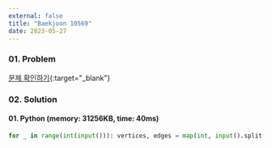 ```yaml
---
external: false
title: "Baekjoon 10569"
date: 2023-05-27
---
```


### 01. Problem

[문제 확인하기](https://www.acmicpc.net/problem/10569){:target="_blank"}

### 02. Solution

#### 01. Python (memory: 31256KB, time: 40ms)

```Python
for _ in range(int(input())): vertices, edges = map(int, input().split()); print(edges-vertices+2)
```
